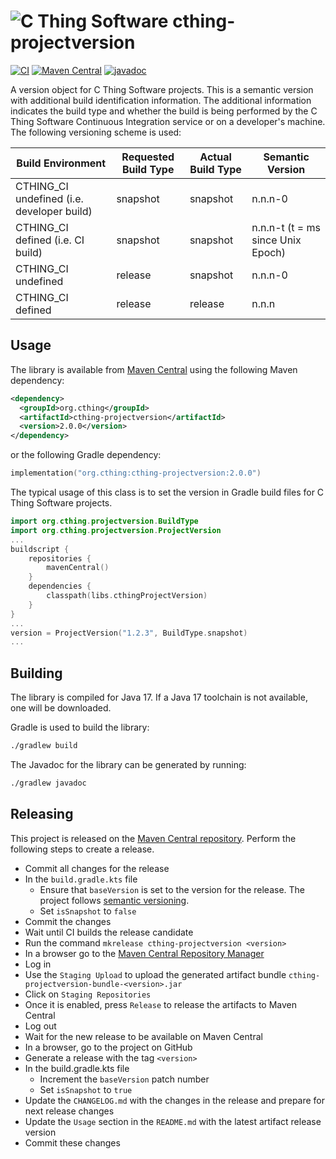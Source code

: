 # ![C Thing Software](https://www.cthing.com/branding/CThingSoftware-57x60.png "C Thing Software") cthing-projectversion

[![CI](https://github.com/cthing/cthing-projectversion/actions/workflows/ci.yml/badge.svg)](https://github.com/cthing/cthing-projectversion/actions/workflows/ci.yml)
[![Maven Central](https://maven-badges.herokuapp.com/maven-central/org.cthing/cthing-projectversion/badge.svg)](https://maven-badges.herokuapp.com/maven-central/org.cthing/cthing-projectversion)
[![javadoc](https://javadoc.io/badge2/org.cthing/cthing-projectversion/javadoc.svg)](https://javadoc.io/doc/org.cthing/cthing-projectversion)

A version object for C Thing Software projects. This is a semantic version with additional build identification
information. The additional information indicates the build type and whether the build is being performed by the
C Thing Software Continuous Integration service or on a developer's machine. The following versioning scheme is
used:

| Build Environment                          | Requested Build Type | Actual Build Type | Semantic Version                  |
|--------------------------------------------|----------------------|-------------------|-----------------------------------|
| CTHING_CI undefined (i.e. developer build) | snapshot             | snapshot          | n.n.n-0                           |
| CTHING_CI defined (i.e. CI build)          | snapshot             | snapshot          | n.n.n-t (t = ms since Unix Epoch) |
| CTHING_CI undefined                        | release              | snapshot          | n.n.n-0                           |
| CTHING_CI defined                          | release              | release           | n.n.n                             |

## Usage
The library is available from [Maven Central](https://repo.maven.apache.org/maven2/org/cthing/cthing-projectversion/) using
the following Maven dependency:
```xml
<dependency>
  <groupId>org.cthing</groupId>
  <artifactId>cthing-projectversion</artifactId>
  <version>2.0.0</version>
</dependency>
```
or the following Gradle dependency:
```kotlin
implementation("org.cthing:cthing-projectversion:2.0.0")
```

The typical usage of this class is to set the version in Gradle build files for C Thing Software projects.
```kotlin
import org.cthing.projectversion.BuildType
import org.cthing.projectversion.ProjectVersion
...
buildscript {
    repositories {
        mavenCentral()
    }
    dependencies {
        classpath(libs.cthingProjectVersion)
    }
}
...
version = ProjectVersion("1.2.3", BuildType.snapshot)
...
```

## Building
The library is compiled for Java 17. If a Java 17 toolchain is not available, one will be downloaded.

Gradle is used to build the library:
```bash
./gradlew build
```
The Javadoc for the library can be generated by running:
```bash
./gradlew javadoc
```

## Releasing
This project is released on the [Maven Central repository](https://central.sonatype.com/artifact/org.cthing/cthing-projectversion).
Perform the following steps to create a release.

- Commit all changes for the release
- In the `build.gradle.kts` file
    - Ensure that `baseVersion` is set to the version for the release. The project follows [semantic versioning](https://semver.org/).
    - Set `isSnapshot` to `false`
- Commit the changes
- Wait until CI builds the release candidate
- Run the command `mkrelease cthing-projectversion <version>`
- In a browser go to the [Maven Central Repository Manager](https://s01.oss.sonatype.org/)
- Log in
- Use the `Staging Upload` to upload the generated artifact bundle `cthing-projectversion-bundle-<version>.jar`
- Click on `Staging Repositories`
- Once it is enabled, press `Release` to release the artifacts to Maven Central
- Log out
- Wait for the new release to be available on Maven Central
- In a browser, go to the project on GitHub
- Generate a release with the tag `<version>`
- In the build.gradle.kts file
    - Increment the `baseVersion` patch number
    - Set `isSnapshot` to `true`
- Update the `CHANGELOG.md` with the changes in the release and prepare for next release changes
- Update the `Usage` section in the `README.md` with the latest artifact release version
- Commit these changes
